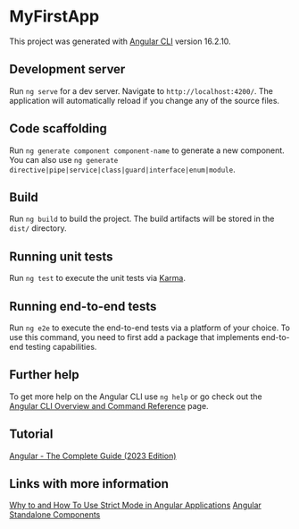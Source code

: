 # MyFirstApp

This project was generated with [Angular CLI](https://github.com/angular/angular-cli) version 16.2.10.

## Development server

Run `ng serve` for a dev server. Navigate to `http://localhost:4200/`. The application will automatically reload if you change any of the source files.

## Code scaffolding

Run `ng generate component component-name` to generate a new component. You can also use `ng generate directive|pipe|service|class|guard|interface|enum|module`.

## Build

Run `ng build` to build the project. The build artifacts will be stored in the `dist/` directory.

## Running unit tests

Run `ng test` to execute the unit tests via [Karma](https://karma-runner.github.io).

## Running end-to-end tests

Run `ng e2e` to execute the end-to-end tests via a platform of your choice. To use this command, you need to first add a package that implements end-to-end testing capabilities.

## Further help

To get more help on the Angular CLI use `ng help` or go check out the [Angular CLI Overview and Command Reference](https://angular.io/cli) page.

## Tutorial
[Angular - The Complete Guide (2023 Edition)](ttps://www.udemy.com/course/the-complete-guide-to-angular-2/)

## Links with more information
[Why to and How To Use Strict Mode in Angular Applications](https://betterprogramming.pub/why-to-and-how-to-use-strict-mode-in-angular-applications-1e6f6ffc0595)
[Angular Standalone Components](https://blogs.halodoc.io/angular-standalone-components-unleashed-exploring-the-magic-of-a-world-without-ngmodule/#:~:text=In%20Angular%2C%20a%20standalone%20component,for%20their%20configuration%20and%20dependencies.)
